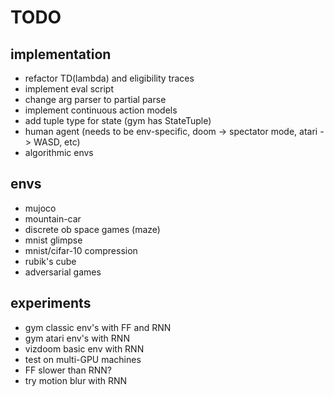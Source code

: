 # TODO

## implementation
- refactor TD(lambda) and eligibility traces
- implement eval script
- change arg parser to partial parse
- implement continuous action models
- add tuple type for state (gym has StateTuple)
- human agent (needs to be env-specific, doom -> spectator mode, atari -> WASD, etc)
- algorithmic envs

## envs
- mujoco
- mountain-car
- discrete ob space games (maze)
- mnist glimpse
- mnist/cifar-10 compression
- rubik's cube
- adversarial games

## experiments
- gym classic env's with FF and RNN
- gym atari env's with RNN
- vizdoom basic env with RNN
- test on multi-GPU machines
- FF slower than RNN?
- try motion blur with RNN
